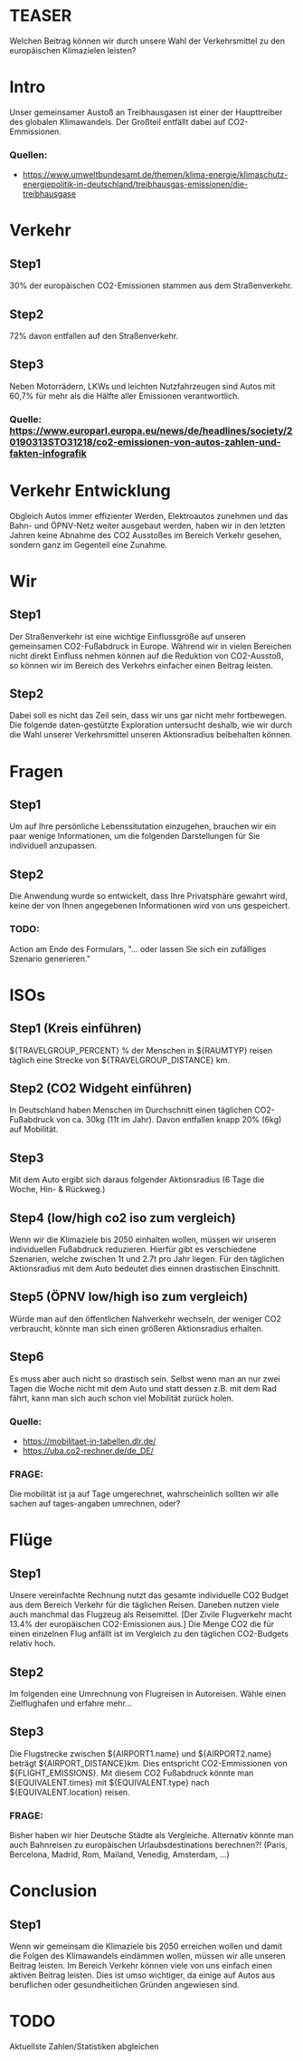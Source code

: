 # TEASER
Welchen Beitrag können wir durch unsere Wahl der Verkehrsmittel zu den europäischen Klimazielen leisten?

# Intro
Unser gemeinsamer Austoß an Treibhausgasen ist einer der Haupttreiber des globalen Klimawandels. Der Großteil entfällt dabei auf CO2-Emmissionen.
### Quellen: 
- https://www.umweltbundesamt.de/themen/klima-energie/klimaschutz-energiepolitik-in-deutschland/treibhausgas-emissionen/die-treibhausgase

# Verkehr
## Step1
30% der europäischen CO2-Emissionen stammen aus dem Straßenverkehr.
## Step2
72% davon entfallen auf den Straßenverkehr.
## Step3
Neben Motorrädern, LKWs und leichten Nutzfahrzeugen sind Autos mit 60,7% für mehr als die Hälfte aller Emissionen verantwortlich. 
### Quelle: https://www.europarl.europa.eu/news/de/headlines/society/20190313STO31218/co2-emissionen-von-autos-zahlen-und-fakten-infografik

# Verkehr Entwicklung
Obgleich Autos immer effizienter Werden, Elektroautos zunehmen und das Bahn- und ÖPNV-Netz weiter ausgebaut werden, haben wir in den letzten Jahren keine Abnahme des CO2 Ausstoßes im Bereich Verkehr gesehen, sondern ganz im Gegenteil eine Zunahme.

# Wir
## Step1
Der Straßenverkehr ist eine wichtige Einflussgröße auf unseren gemeinsamen CO2-Fußabdruck in Europe. Während wir in vielen Bereichen nicht direkt Einfluss nehmen können auf die Reduktion von CO2-Ausstoß, so können wir im Bereich des Verkehrs einfacher einen Beitrag leisten. 
## Step2
Dabei soll es nicht das Zeil sein, dass wir uns gar nicht mehr fortbewegen. Die folgende daten-gestützte Exploration untersucht deshalb, wie wir durch die Wahl unserer Verkehrsmittel unseren Aktionsradius beibehalten können.

# Fragen
## Step1
Um auf Ihre persönliche Lebenssitutation einzugehen, brauchen wir ein paar wenige Informationen, um die folgenden Darstellungen für Sie individuell anzupassen.
## Step2
Die Anwendung wurde so entwickelt, dass Ihre Privatsphäre gewahrt wird, keine der von Ihnen angegebenen Informationen wird von uns gespeichert.
### TODO:
Action am Ende des Formulars, "... oder lassen Sie sich ein zufälliges Szenario generieren."


# ISOs
## Step1 (Kreis einführen)
${TRAVELGROUP_PERCENT} % der Menschen in ${RAUMTYP} reisen täglich eine Strecke von ${TRAVELGROUP_DISTANCE} km.
## Step2 (CO2 Widgeht einführen)
In Deutschland haben Menschen im Durchschnitt einen täglichen CO2-Fußabdruck von ca. 30kg (11t im Jahr). Davon entfallen knapp 20% (6kg) auf Mobilität.
## Step3
Mit dem Auto ergibt sich daraus folgender Aktionsradius (6 Tage die Woche, Hin- & Rückweg.)

## Step4 (low/high co2 iso zum vergleich)
Wenn wir die Klimaziele bis 2050 einhalten wollen, müssen wir unseren individuellen Fußabdruck reduzieren. Hierfür gibt es verschiedene Szenarien, welche zwischen 1t und 2.7t pro Jahr liegen. Für den täglichen Aktionsradius mit dem Auto bedeutet dies einnen drastischen Einschnitt.

## Step5 (ÖPNV low/high iso zum vergleich)
Würde man auf den öffentlichen Nahverkehr wechseln, der weniger CO2 verbraucht, könnte man sich einen größeren Aktionsradius erhalten.

## Step6
Es muss aber auch nicht so drastisch sein. Selbst wenn man an nur zwei Tagen die Woche nicht mit dem Auto und statt dessen z.B. mit dem Rad fährt, kann man sich auch schon viel Mobilität zurück holen.

### Quelle: 
- https://mobilitaet-in-tabellen.dlr.de/
- https://uba.co2-rechner.de/de_DE/ 

### FRAGE:
Die mobilität ist ja auf Tage umgerechnet, wahrscheinlich sollten wir alle sachen auf tages-angaben umrechnen, oder?

# Flüge
## Step1
Unsere vereinfachte Rechnung nutzt das gesamte individuelle CO2 Budget aus dem Bereich Verkehr für die täglichen Reisen. Daneben nutzen viele auch manchmal das Flugzeug als Reisemittel. [Der Zivile Flugverkehr macht 13.4% der europäischen CO2-Emissionen aus.] Die Menge CO2 die für einen einzelnen Flug anfällt ist im Vergleich zu den täglichen CO2-Budgets relativ hoch.

## Step2
Im folgenden eine Umrechnung von Flugreisen in Autoreisen. Wähle einen Zielflughafen und erfahre mehr...

## Step3
Die Flugstrecke zwischen ${AIRPORT1.name} und ${AIRPORT2.name} beträgt ${AIRPORT_DISTANCE}km. Dies entspricht CO2-Emmissionen von ${FLIGHT_EMISSIONS}. Mit diesem CO2 Fußabdruck könnte man ${EQUIVALENT.times} mit ${EQUIVALENT.type} nach ${EQUIVALENT.location} reisen.

### FRAGE:
Bisher haben wir hier Deutsche Städte als Vergleiche. Alternativ könnte man auch Bahnreisen zu europäischen Urlaubsdestinations berechnen?! (Paris, Bercelona, Madrid, Rom, Mailand, Venedig, Amsterdam, ...)

# Conclusion
## Step1
Wenn wir gemeinsam die Klimaziele bis 2050 erreichen wollen und damit die Folgen des Klimawandels eindämmen wollen, müssen wir alle unseren Beitrag leisten. Im Bereich Verkehr können viele von uns einfach einen aktiven Beitrag leisten. Dies ist umso wichtiger, da einige auf Autos aus beruflichen oder gesundheitlichen Gründen angewiesen sind.

# TODO
Aktuellste Zahlen/Statistiken abgleichen